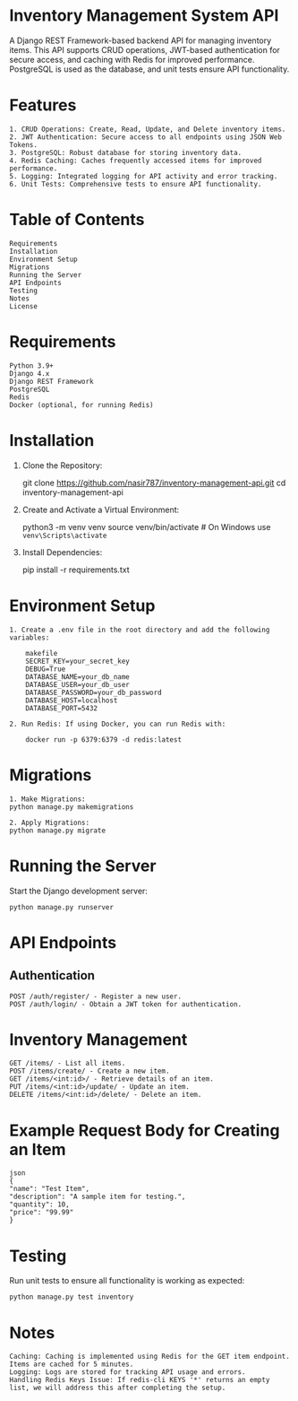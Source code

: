 # Inventory Management System API
A Django REST Framework-based backend API for managing inventory items. This API supports CRUD operations, JWT-based authentication for secure access, and caching with Redis for improved performance. PostgreSQL is used as the database, and unit tests ensure API functionality.

# Features
    1. CRUD Operations: Create, Read, Update, and Delete inventory items.
    2. JWT Authentication: Secure access to all endpoints using JSON Web Tokens.
    3. PostgreSQL: Robust database for storing inventory data.
    4. Redis Caching: Caches frequently accessed items for improved performance.
    5. Logging: Integrated logging for API activity and error tracking.
    6. Unit Tests: Comprehensive tests to ensure API functionality.

# Table of Contents
    Requirements
    Installation
    Environment Setup
    Migrations
    Running the Server
    API Endpoints
    Testing
    Notes
    License

# Requirements
    Python 3.9+
    Django 4.x
    Django REST Framework
    PostgreSQL
    Redis
    Docker (optional, for running Redis)

# Installation
1. Clone the Repository:

    git clone https://github.com/nasir787/inventory-management-api.git
    cd inventory-management-api

2. Create and Activate a Virtual Environment:

    python3 -m venv venv
    source venv/bin/activate  # On Windows use `venv\Scripts\activate`

3. Install Dependencies:

    pip install -r requirements.txt

# Environment Setup

    1. Create a .env file in the root directory and add the following variables:

        makefile
        SECRET_KEY=your_secret_key
        DEBUG=True
        DATABASE_NAME=your_db_name
        DATABASE_USER=your_db_user
        DATABASE_PASSWORD=your_db_password
        DATABASE_HOST=localhost
        DATABASE_PORT=5432

    2. Run Redis: If using Docker, you can run Redis with:

        docker run -p 6379:6379 -d redis:latest

# Migrations
    1. Make Migrations:
    python manage.py makemigrations

    2. Apply Migrations:
    python manage.py migrate

# Running the Server
Start the Django development server:

    python manage.py runserver

# API Endpoints
## Authentication
    POST /auth/register/ - Register a new user.
    POST /auth/login/ - Obtain a JWT token for authentication.

# Inventory Management

    GET /items/ - List all items.
    POST /items/create/ - Create a new item.
    GET /items/<int:id>/ - Retrieve details of an item.
    PUT /items/<int:id>/update/ - Update an item.
    DELETE /items/<int:id>/delete/ - Delete an item.

# Example Request Body for Creating an Item
    json
    {
    "name": "Test Item",
    "description": "A sample item for testing.",
    "quantity": 10,
    "price": "99.99"
    }

# Testing
Run unit tests to ensure all functionality is working as expected:

    python manage.py test inventory

# Notes
    Caching: Caching is implemented using Redis for the GET item endpoint. Items are cached for 5 minutes.
    Logging: Logs are stored for tracking API usage and errors.
    Handling Redis Keys Issue: If redis-cli KEYS '*' returns an empty list, we will address this after completing the setup.



